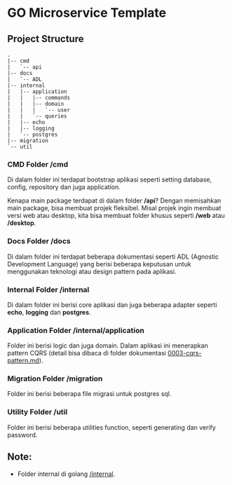 # GO Microservice Template

## Project Structure
```
.
|-- cmd
|   `-- api
|-- docs
|   `-- ADL
|-- internal
|   |-- application
|   |   |-- commands
|   |   |-- domain
|   |   |   `-- user
|   |   `-- queries
|   |-- echo
|   |-- logging
|   `-- postgres
|-- migration
`-- util
```

### CMD Folder /cmd

Di dalam folder ini terdapat bootstrap aplikasi seperti setting database, config, repository dan juga application.

Kenapa main package terdapat di dalam folder **/api**?
Dengan memisahkan main package, bisa membuat projek fleksibel. Misal projek ingin membuat versi web atau desktop, kita bisa membuat folder khusus
seperti **/web** atau **/desktop**.

### Docs Folder /docs
Di dalam folder ini terdapat beberapa dokumentasi seperti ADL (Agnostic Development Language) yang berisi beberapa keputusan untuk menggunakan
teknologi atau design pattern pada aplikasi.

### Internal Folder /internal
Di dalam folder ini berisi core aplikasi dan juga beberapa adapter seperti **echo**, **logging** dan **postgres**.

### Application Folder /internal/application
Folder ini berisi logic dan juga domain. Dalam aplikasi ini menerapkan pattern CQRS (detail bisa dibaca di folder dokumentasi [0003-cqrs-pattern.md](https://github.com/fbriansyah/go-microservice/blob/main/docs/ADL/0003-cqrs-pattern.md)).

### Migration Folder /migration
Folder ini berisi beberapa file migrasi untuk postgres sql.

### Utility Folder /util
Folder ini berisi beberapa utilities function, seperti generating dan verify password.

## Note:
- Folder internal di golang [/internal](https://go.dev/doc/go1.4#internalpackages).